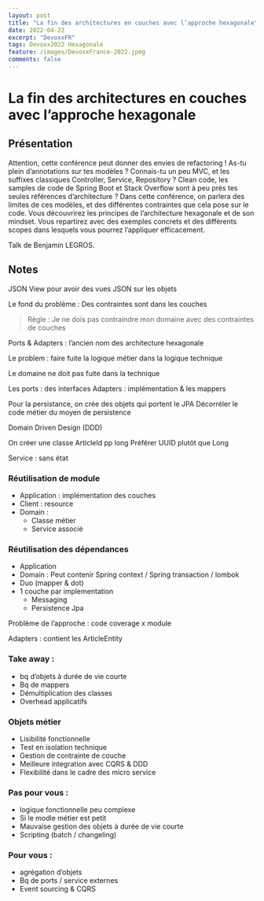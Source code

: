 ```yaml
---
layout: post
title: "La fin des architectures en couches avec l’approche hexagonale"
date: 2022-04-22
excerpt: "DevoxxFR"
tags: Devoxx2022 Hexagonale
feature: /images/DevoxxFrance-2022.jpeg
comments: false
---
```


# La fin des architectures en couches avec l’approche hexagonale

## Présentation

Attention, cette conférence peut donner des envies de refactoring ! As-tu plein d’annotations sur tes modèles ? Connais-tu un peu MVC, et les suffixes classiques Controller, Service, Repository ? Clean code, les samples de code de Spring Boot et Stack Overflow sont à peu près tes seules références d’architecture ? Dans cette conférence, on parlera des limites de ces modèles, et des différentes contraintes que cela pose sur le code. Vous découvrirez les principes de l’architecture hexagonale et de son mindset. Vous repartirez avec des exemples concrets et des différents scopes dans lesquels vous pourrez l’appliquer efficacement.

Talk de Benjamin LEGROS.

## Notes


JSON View pour avoir des vues JSON sur les objets

Le fond du problème : Des contraintes sont dans les couches

>Règle : Je ne dois pas contraindre mon domaine avec des contraintes de couches

Ports & Adapters : l’ancien nom des architecture hexagonale

Le problem : faire fuite la logique métier dans la logique technique

Le domaine ne doit pas fuite dans la technique

Les ports : des interfaces
Adapters : implémentation & les mappers

Pour la persistance, on crée des objets qui portent le JPA
Décorréler le code métier du moyen de persistence

Domain Driven Design (DDD)

On créer une classe ArticleId pp long
Préférer UUID plutôt que Long

Service : sans état


### Réutilisation de module

- Application : implémentation des couches
- Client : resource
- Domain : 
  - Classe métier
  - Service associé

### Réutilisation des dépendances

- Application
- Domain : Peut contenir Spring context / Spring transaction / lombok
- Duo (mapper & dot)
- 1 couche par implementation
  - Messaging
  - Persistence Jpa

Problème de l’approche : code coverage x module

Adapters : contient les ArticleEntity

### Take away :
- bq d’objets  à durée de vie courte
- Bq de mappers
- Démultiplication des classes
- Overhead applicatifs


### Objets métier

- Lisibilité fonctionnelle
- Test en isolation technique
- Gestion de contrainte de couche
- Meilleure integration avec CQRS & DDD
- Flexibilité dans le cadre des micro service

### Pas pour vous :

- logique fonctionnelle peu complexe
- Si le modle métier est petit
- Mauvaise gestion des objets à durée de vie courte
- Scripting (batch / changeling)

### Pour vous :

- agrégation d’objets
- Bq de ports / service externes
- Event sourcing & CQRS

